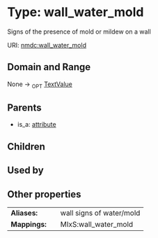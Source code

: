 
# Type: wall_water_mold


Signs of the presence of mold or mildew on a wall

URI: [nmdc:wall_water_mold](https://microbiomedata/meta/wall_water_mold)


## Domain and Range

None ->  <sub>OPT</sub> [TextValue](TextValue.md)

## Parents

 *  is_a: [attribute](attribute.md)

## Children


## Used by


## Other properties

|  |  |  |
| --- | --- | --- |
| **Aliases:** | | wall signs of water/mold |
| **Mappings:** | | MIxS:wall_water_mold |

